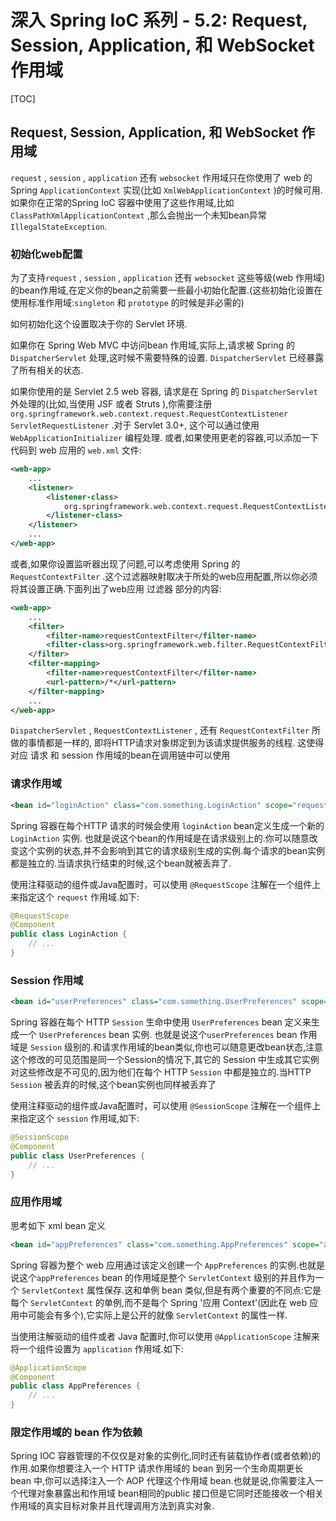 

# 深入 Spring IoC 系列 - 5.2: Request, Session, Application, 和 WebSocket 作用域



[TOC]

## Request, Session, Application, 和 WebSocket 作用域

`request` , `session` , `application` 还有 `websocket` 作用域只在你使用了 web 的Spring `ApplicationContext` 实现(比如 `XmlWebApplicationContext` )的时候可用.如果你在正常的Spring IoC 容器中使用了这些作用域,比如 `ClassPathXmlApplicationContext` ,那么会抛出一个未知bean异常 `IllegalStateException`.

### 初始化web配置

为了支持`request` , `session` , `application` 还有 `websocket` 这些等级(web 作用域)的bean作用域,在定义你的bean之前需要一些最小初始化配置.(这些初始化设置在使用标准作用域:`singleton` 和  `prototype` 的时候是非必需的)

如何初始化这个设置取决于你的 Servlet 环境.

如果你在 Spring Web MVC 中访问bean 作用域,实际上,请求被 Spring 的 `DispatcherServlet` 处理,这时候不需要特殊的设置. `DispatcherServlet` 已经暴露了所有相关的状态.

如果你使用的是 Servlet 2.5 web 容器, 请求是在 Spring 的 `DispatcherServlet` 外处理的(比如,当使用 JSF 或者 Struts ),你需要注册 `org.springframework.web.context.request.RequestContextListener`  `ServletRequestListener` .对于 Servlet 3.0+, 这个可以通过使用 `WebApplicationInitializer` 编程处理. 或者,如果使用更老的容器,可以添加一下代码到 web 应用的 `web.xml` 文件:

```xml
<web-app>
    ...
    <listener>
        <listener-class>
            org.springframework.web.context.request.RequestContextListener
        </listener-class>
    </listener>
    ...
</web-app>
```

或者,如果你设置监听器出现了问题,可以考虑使用 Spring 的 `RequestContextFilter` .这个过滤器映射取决于所处的web应用配置,所以你必须将其设置正确.下面列出了web应用 过滤器 部分的内容:

```xml
<web-app>
    ...
    <filter>
        <filter-name>requestContextFilter</filter-name>
        <filter-class>org.springframework.web.filter.RequestContextFilter</filter-class>
    </filter>
    <filter-mapping>
        <filter-name>requestContextFilter</filter-name>
        <url-pattern>/*</url-pattern>
    </filter-mapping>
    ...
</web-app>
```

`DispatcherServlet` , `RequestContextListener` , 还有 `RequestContextFilter` 所做的事情都是一样的, 即将HTTP请求对象绑定到为该请求提供服务的线程. 这使得对应 请求 和 session 作用域的bean在调用链中可以使用

### 请求作用域

```xml
<bean id="loginAction" class="com.something.LoginAction" scope="request"/>
```

Spring 容器在每个HTTP 请求的时候会使用 `loginAction` bean定义生成一个新的 `LoginAction` 实例. 也就是说这个bean的作用域是在请求级别上的.你可以随意改变这个实例的状态,并不会影响到其它的请求级别生成的实例.每个请求的bean实例都是独立的.当请求执行结束的时候,这个bean就被丢弃了.

使用注释驱动的组件或Java配置时，可以使用 `@RequestScope` 注解在一个组件上来指定这个 `request` 作用域.如下:

```java
@RequestScope
@Component
public class LoginAction {
    // ...
}
```



### Session 作用域

```xml
<bean id="userPreferences" class="com.something.UserPreferences" scope="session"/>

```

Spring 容器在每个 HTTP `Session` 生命中使用 `UserPreferences` bean 定义来生成一个 `UserPreferences` bean 实例. 也就是说这个`userPreferences` bean 作用域是 `Session` 级别的.和请求作用域的bean类似,你也可以随意更改bean状态,注意这个修改的可见范围是同一个Session的情况下,其它的 Session 中生成其它实例对这些修改是不可见的,因为他们在每个 HTTP `Session` 中都是独立的.当HTTP `Session` 被丢弃的时候,这个bean实例也同样被丢弃了

使用注释驱动的组件或Java配置时，可以使用 `@SessionScope`  注解在一个组件上来指定这个 `session` 作用域,如下:

```java
@SessionScope
@Component
public class UserPreferences {
    // ...
}
```

### 应用作用域

思考如下 xml bean 定义

```xml
<bean id="appPreferences" class="com.something.AppPreferences" scope="application"/>
```

Spring 容器为整个 web 应用通过该定义创建一个 `AppPreferences` 的实例.也就是说这个`appPreferences` bean 的作用域是整个 `ServletContext` 级别的并且作为一个 `ServletContext` 属性保存.这和单例 bean 类似,但是有两个重要的不同点:它是每个 `ServletContext` 的单例,而不是每个 Spring '应用 Context'(因此在 web 应用中可能会有多个),它实际上是公开的就像 `ServletContext` 的属性一样.

当使用注解驱动的组件或者 Java 配置时,你可以使用 `@ApplicationScope` 注解来将一个组件设置为 `application` 作用域.如下:

```java
@ApplicationScope
@Component
public class AppPreferences {
    // ...
}
```



### 限定作用域的 bean 作为依赖

Spring IOC 容器管理的不仅仅是对象的实例化,同时还有装载协作者(或者依赖)的作用.如果你想要注入一个 HTTP 请求作用域的 bean 到另一个生命周期更长 bean 中,你可以选择注入一个 AOP 代理这个作用域 bean.也就是说,你需要注入一个代理对象暴露出和作用域 bean相同的public 接口但是它同时还能接收一个相关作用域的真实目标对象并且代理调用方法到真实对象.



















